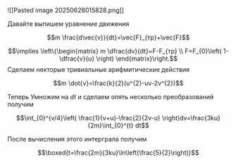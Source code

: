 ![[Pasted image 20250628015828.png]]

Давайте выпишем уравнение движения

$$m \frac{d\vec{v}}{dt}=\vec{F}_{тр}+\vec{F}$$

$$\implies \left\{\begin{matrix}
m \dfrac{dv}{dt}=F-F_{тр} \\
F=F_{0}\left( 1-\dfrac{v}{u} \right)
\end{matrix}\right.$$
Сделаем некторые тривиальные арифмитические действия

$$m \dot{v}=\frac{k}{2}(u^{2}-uv-2v^{2})$$

Теперь Умножим на $dt$ и сделаем опять несколько преобразований получим

$$\int_{0}^{v/4}\left( \frac{1}{v+u}-\frac{2}{2v-u} \right)dv=\frac{3ku}{2m}\int_{0}^{t} dt$$


После вычисления этого интерграла получим

$$\boxed{t=\frac{2m}{3ku}\ln\left(\frac{5}{2}\right)}$$

